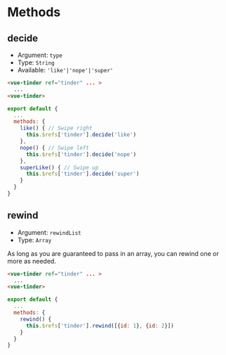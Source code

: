 # Methods

## decide

* Argument: `type`
* Type: `String`
* Available: `'like'|'nope'|'super'`

```html
<vue-tinder ref="tinder" ... >
  ...
<vue-tinder>
```

```js {5,8,11}
export default {
  ...
  methods: {
    like() { // Swipe right
      this.$refs['tinder'].decide('like')
    },
    nope() { // Swipe left
      this.$refs['tinder'].decide('nope')
    },
    superLike() { // Swipe up
      this.$refs['tinder'].decide('super')
    }
  }
}
```

## rewind <Badge text="new" type="tip" vertical="middle"/>

* Argument: `rewindList`
* Type: `Array`

As long as you are guaranteed to pass in an array, you can rewind one or more as needed.

```html
<vue-tinder ref="tinder" ... >
  ...
<vue-tinder>
```

```js {5}
export default {
  ...
  methods: {
    rewind() {
      this.$refs['tinder'].rewind([{id: 1}, {id: 2}])
    }
  }
}
```
